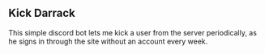 ## Kick Darrack

This simple discord bot lets me kick a user from the server periodically, as he signs in through the site without an account every week.
